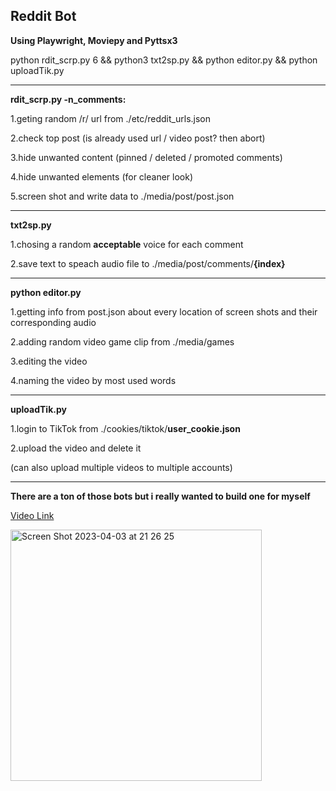 ## Reddit Bot

**Using Playwright, Moviepy and Pyttsx3**

python rdit_scrp.py 6 && python3 txt2sp.py && python editor.py && python uploadTik.py

<hr>

**rdit_scrp.py -n_comments:**

1.geting random /r/ url from ./etc/reddit_urls.json

2.check top post (is already used url / video post? then abort)

3.hide unwanted content (pinned / deleted / promoted comments)

4.hide unwanted elements (for cleaner look)

5.screen shot and write data to ./media/post/post.json

<hr>

**txt2sp.py**

1.chosing a random **acceptable** voice for each comment

2.save text to speach audio file to ./media/post/comments/**{index}**

<hr>

**python editor.py**

1.getting info from post.json about every location of screen shots and their corresponding audio

2.adding random video game clip from ./media/games

3.editing the video

4.naming the video by most used words

<hr>

**uploadTik.py**

1.login to TikTok from ./cookies/tiktok/**user_cookie.json**

2.upload the video and delete it

(can also upload multiple videos to multiple accounts)

<hr>

**There are a ton of those bots but i really wanted to build one for myself**

[Video Link](https://www.tiktok.com/@blast_k1/video/7215623162933873922)

<img width="402" alt="Screen Shot 2023-04-03 at 21 26 25" src="https://user-images.githubusercontent.com/87159434/229595248-1857572f-d7bd-4855-b8bf-9e334614dafc.png">



